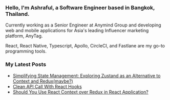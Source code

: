 ### Hello, I'm Ashraful, a Software Engineer based in Bangkok, Thailand.

Currently working as a Senior Engineer at Anymind Group and developing web and mobile applications for Asia's leading Influencer marketing platform, AnyTag. 

React, React Native, Typescript, Apollo, CircleCI, and Fastlane are my go-to programming tools. 

### My Latest Posts
- [Simplifying State Management: Exploring Zustand as an Alternative to Context and Redux(maybe?)](https://medium.com/swlh/simplifying-state-management-exploring-zustand-as-an-alternative-to-context-and-redux-maybe-7a61a6a732c5)
- [Clean API Call With React Hooks](https://medium.com/better-programming/clean-api-call-with-react-hooks-3bd6438a375a)
- [Should You Use React Context over Redux in React Application?](https://medium.com/swlh/should-you-use-react-context-over-redux-in-react-application-6163c2da614a)
